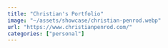 ```yaml
---
title: "Christian's Portfolio"
image: "~/assets/showcase/christian-penrod.webp"
url: "https://www.christianpenrod.com/"
categories: ["personal"]
---
```

